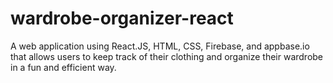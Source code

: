 # wardrobe-organizer-react
A web application using React.JS, HTML, CSS, Firebase, and appbase.io that allows users to keep track of their clothing and organize their wardrobe in a fun and efficient way.
